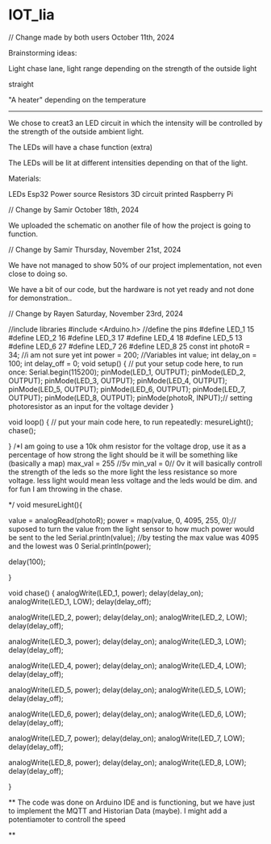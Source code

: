 # IOT_lia

// Change made by both users
October 11th, 2024 

 

Brainstorming ideas: 

Light chase lane, light range depending on the strength of the outside light 

straight 

"A heater" depending on the temperature 

-------------------------------------------------

 

 

 

We chose to creat3 an LED circuit in which the intensity will be controlled by the strength of the outside ambient light. 

 
The LEDs will have a chase function (extra)


The LEDs will be lit at different intensities depending on that of the light. 
 

Materials: 


LEDs 
Esp32 
Power source 
Resistors 
3D circuit printed 
Raspberry Pi 


// Change by Samir
October 18th, 2024

We uploaded the schematic on another file of how the project is going to function.


// Change by Samir
Thursday, November 21st, 2024 

We have not managed to show 50% of our project implementation, not even close to doing so. 

We have a bit of our code, but the hardware is not yet ready and not done for demonstration.. 



// Change by Rayen
Saturday, November 23rd, 2024

//include libraries
#include <Arduino.h>
//define the pins 
#define LED_1  15
#define LED_2  16
#define LED_3  17
#define LED_4  18
#define LED_5  13
#define LED_6  27
#define LED_7  26
#define LED_8  25
const int photoR = 34; //i am not sure yet
int power = 200;
//Variables
int value;
int delay_on = 100;
int delay_off = 0;
void setup() {
  // put your setup code here, to run once:
  Serial.begin(115200);
  pinMode(LED_1, OUTPUT);
  pinMode(LED_2, OUTPUT);
  pinMode(LED_3, OUTPUT);
  pinMode(LED_4, OUTPUT);
  pinMode(LED_5, OUTPUT);
  pinMode(LED_6, OUTPUT);
  pinMode(LED_7, OUTPUT);
  pinMode(LED_8, OUTPUT);
  pinMode(photoR, INPUT);// setting photoresistor as an input for the voltage devider
}

void loop() {
  // put your main code here, to run repeatedly:
 mesureLight();
 chase();
 
}
/*I am going to use a 10k ohm resistor for the voltage drop, use it as a percentage of how strong the light should be
it will be something like (basically a map)
max_val = 255 //5v
min_val = 0// 0v
it will basically controll the strength of the leds so the more light the less resistance so more voltage.
less light would mean less voltage and the leds would be dim. 
and for fun I am throwing in the chase.




*/
void mesureLight(){

  value = analogRead(photoR);
  power = map(value, 0, 4095, 255, 0);// suposed to turn the value from the light sensor to how much power would be sent to the led
  Serial.println(value); //by testing the max value was 4095 and the lowest was 0
  Serial.println(power);
  
  delay(100);


}



void chase() {
  analogWrite(LED_1, power);
  delay(delay_on);
  analogWrite(LED_1, LOW);
  delay(delay_off);

  analogWrite(LED_2, power);
  delay(delay_on);
  analogWrite(LED_2, LOW);
  delay(delay_off);

  analogWrite(LED_3, power);
  delay(delay_on);
  analogWrite(LED_3, LOW);
  delay(delay_off);

  analogWrite(LED_4, power);
  delay(delay_on);
  analogWrite(LED_4, LOW);
  delay(delay_off);

  analogWrite(LED_5, power);
  delay(delay_on);
  analogWrite(LED_5, LOW);
  delay(delay_off);

  analogWrite(LED_6, power);
  delay(delay_on);
  analogWrite(LED_6, LOW);
  delay(delay_off);
  
  analogWrite(LED_7, power);
  delay(delay_on);
  analogWrite(LED_7, LOW);
  delay(delay_off);

  analogWrite(LED_8, power);
  delay(delay_on);
  analogWrite(LED_8, LOW);
  delay(delay_off);

}

**
The code was done on Arduino IDE and is functioning, but we have just to implement the MQTT and Historian Data (maybe). 
I might add a potentiamoter to controll the speed

**





